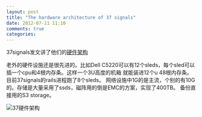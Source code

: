 ```yaml
---
layout: post
title: "The hardware architecture of 37 signals"
date: 2012-07-11 11:10
comments: true
categories: 
---
```


37signals发文讲了他们的[硬件架构](http://37signals.com/svn/posts/3202-behind-the-scenes-the-hardware-that-powers-basecamp-campfire-and-highrise)

老外的硬件设施还是很先进的。比如Dell C5220可以有12个sleds，每个sled可以插一个cpu和4根内存条。这样一个3U高度的机箱
就能装进12个u 48根内存条。目前37signals的rails进程跑了8个sleds。
网络设施中1G的是主流，个别的有10G的。存储是大量采用了ssds，磁阵用的倒是EMC的方案，实现了400TB。
备份直接用的S3 storage。


![37硬件架构](/images/screen_print/37硬件架构.jpg)
